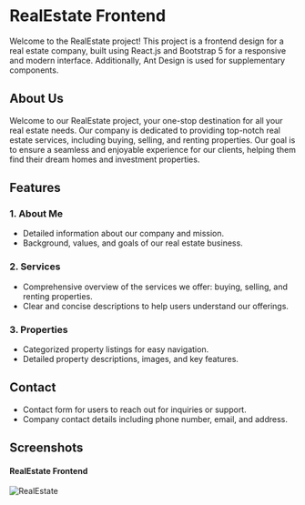 # RealEstate Frontend

Welcome to the RealEstate project! This project is a frontend design for a real estate company, built using React.js and Bootstrap 5 for a responsive and modern interface. Additionally, Ant Design is used for supplementary components.

## About Us

Welcome to our RealEstate project, your one-stop destination for all your real estate needs. Our company is dedicated to providing top-notch real estate services, including buying, selling, and renting properties. Our goal is to ensure a seamless and enjoyable experience for our clients, helping them find their dream homes and investment properties.


## Features

### 1. About Me

- Detailed information about our company and mission.
- Background, values, and goals of our real estate business.

### 2. Services

- Comprehensive overview of the services we offer: buying, selling, and renting properties.
- Clear and concise descriptions to help users understand our offerings.

### 3. Properties

- Categorized property listings for easy navigation.
- Detailed property descriptions, images, and key features.

## Contact

- Contact form for users to reach out for inquiries or support.
- Company contact details including phone number, email, and address.


## Screenshots

#### RealEstate Frontend

![RealEstate](https://res.cloudinary.com/dciyhg0ue/image/upload/v1716298282/gitImage/localhost_3000___qwtg2x.png)
